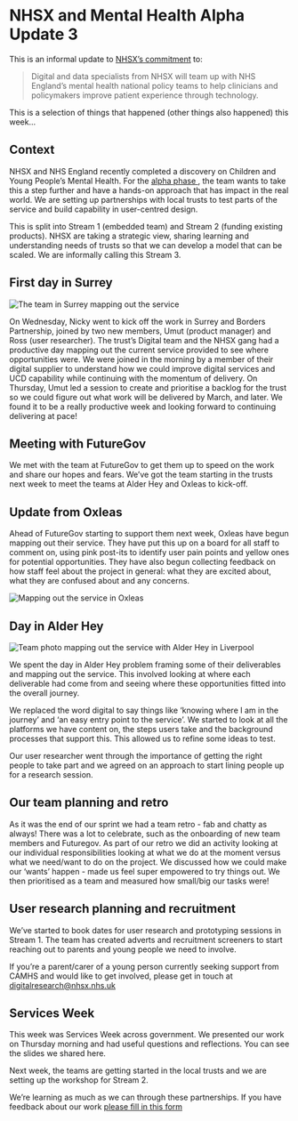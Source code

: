 # NHSX and Mental Health Alpha Update 3

This is an informal update to [NHSX’s commitment](https://www.gov.uk/government/news/nhsx-digital-experts-will-be-part-of-cancer-and-mental-health-teams) to:
> Digital and data specialists from NHSX will team up with NHS England’s mental health national policy teams to help clinicians and policymakers improve patient experience through technology.

This is a selection of things that happened (other things also happened) this week...

## Context

NHSX and NHS England recently completed a discovery on Children and Young People’s Mental Health. For the  [alpha phase ](https://www.gov.uk/service-manual/agile-delivery/how-the-alpha-phase-works), the team wants to take this a step further and have a hands-on approach that has impact in the real world. We are setting up partnerships with local trusts to test parts of the service and build capability in user-centred design. 

This is split into Stream 1 (embedded team) and Stream 2 (funding existing products). NHSX are taking a strategic view, sharing learning and understanding needs of trusts so that we can develop a model that can be scaled. We are informally calling this Stream 3.

## First day in Surrey
![The team in Surrey mapping out the service](https://raw.githubusercontent.com/nhsx/Mental-Health/master/images/Surrey%20peeps.jpg)

On Wednesday, Nicky went to kick off the work in Surrey and Borders Partnership, joined by two new members, Umut (product manager) and Ross (user researcher). The trust’s Digital team and the NHSX gang had a productive day mapping out the current service provided to see where opportunities were. We were joined in the morning by a member of their digital supplier to understand how we could improve digital services and UCD capability while continuing with the momentum of delivery. On Thursday, Umut led a session to create and prioritise a backlog for the trust so we could figure out what work will be delivered by March, and later. We found it to be a really productive week and looking forward to continuing delivering at pace!

## Meeting with FutureGov

We met with the team at FutureGov to get them up to speed on the work and share our hopes and fears. We’ve got the team starting in the trusts next week to meet the teams at Alder Hey and Oxleas to kick-off.

## Update from Oxleas
Ahead of FutureGov starting to support them next week, Oxleas have begun mapping out their service. They have put this up on a board for all staff to comment on, using pink post-its to identify user pain points and yellow ones for potential opportunities. They have also begun collecting feedback on how staff feel about the project in general: what they are excited about, what they are confused about and any concerns. 


![Mapping out the service in Oxleas ](https://raw.githubusercontent.com/nhsx/Mental-Health/master/images/Oxleas.png)


## Day in Alder Hey
![Team photo mapping out the service with Alder Hey in Liverpool ](https://raw.githubusercontent.com/nhsx/Mental-Health/master/images/alderhey.jpg)

We spent the day in Alder Hey problem framing some of their deliverables and mapping out the service. This involved looking at where each deliverable had come from and seeing where these opportunities fitted into the overall journey. 

We replaced the word digital to say things like ‘knowing where I am in the journey’ and ‘an easy entry point to the service’. We started to look at all the platforms we have content on, the steps users take and the background processes that support this. This allowed us to refine some ideas to test.

Our user researcher went through the importance of getting the right people to take part and we agreed on an approach to start lining people up for a research session.

## Our team planning and retro

As it was the end of our sprint we had a team retro - fab and chatty as always! There was a lot to celebrate, such as the onboarding of new team members and Futuregov. As part of our retro we did an activity looking at our individual responsibilities looking at what we do at the moment versus what we need/want to do on the project. We discussed how we could make our ‘wants’ happen - made us feel super empowered to try things out. We then prioritised as a team and measured how small/big our tasks were!

## User research planning and recruitment

We’ve started to book dates for user research and prototyping sessions in Stream 1. The team has created adverts and recruitment screeners to start reaching out to parents and young people we need to involve. 

If you’re a parent/carer of a young person currently seeking support from CAMHS and would like to get involved, please get in touch at digitalresearch@nhsx.nhs.uk


## Services Week

This week was Services Week across government. We presented our work on Thursday morning and had useful questions and reflections. You can see the slides we shared here.

Next week, the teams are getting started in the local trusts and we are setting up the workshop for Stream 2.


We’re learning as much as we can through these partnerships. If you have feedback about our work [please fill in this form](https://forms.gle/Sdbd8eqeUbBZPkrt9)
